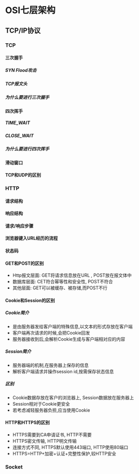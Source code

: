 # OSI七层架构
## TCP/IP协议

### TCP

#### 三次握手

##### SYN Flood攻击
##### TCP报文头
##### 为什么要进行三次握手

#### 四次挥手

##### TIME_WAIT
##### CLOSE_WAIT
##### 为什么要进行四次挥手

#### 滑动窗口
#### TCP和UDP的区别

### HTTP

#### 请求结构
#### 响应结构
#### 请求/响应步骤
#### 浏览器键入URL经历的流程
#### 状态码
#### GET和POST的区别
* Http报文层面: GET将请求信息放在URL , POST放在报文体中
* 数据库层面: CET符合幂等性和安全性, POST不符合
* 其他层面: GET可以被缓存、被存储,而POST不行

#### Cookie和Session的区别
##### Cookie简介
* 是由服务器发给客户端的特殊信息,以文本的形式存放在客户端
* 客户端再次请求的时候,会把Cookie回发
* 服务器接收到后,会解析Cookie生成与客户端相对应的内容

##### Session简介
* 服务器端的机制,在服务器上保存的信息
* 解析客户端请求并操作session id,按需保存状态信息

##### 区别
* Cookie数据存放在客户的浏览器上, Session数据放在服务器上
* Session相对于Cookie更安全
* 若考虑减轻服务器负担,应当使用Cookie

#### HTTP和HTTPS的区别
* HTTPS需要到CA申请证书, HTTP不需要
* HTTPS密文传输, HTTP明文传输
* 连接方式不同, HTTPS默认使用443端口, HTTP使用80端口
* HTTPS=HTTP+加密+认证+完整性保护,较HTTP安全

### Socket
